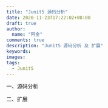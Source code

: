 ```yaml
---
title: "Junit5 源码分析"
date: 2020-11-23T17:22:02+08:00
draft: true
author:
  name: "阿金"
comments: true
description: "Junit5 源码分析 及 扩展"
keywords:
images:
tags:
  - Junit5
---
```


一、源码分析

二、扩展